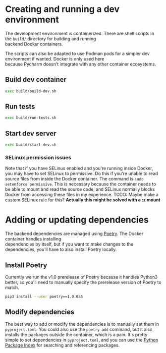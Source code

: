 # Creating and running a dev environment

The development environment is containerized. There are shell scripts in the `build/` directory for building and running\
backend Docker containers.

The scripts can also be adapted to use Podman pods for a simpler dev environment if wanted. Docker is only used here\
because Pycharm doesn't integrate with any other container ecosystems.  

## Build dev container
```bash
exec build/build-dev.sh
```

## Run tests
```bash
exec build/run-tests.sh
```

## Start dev server
```bash
exec build/start-dev.sh
```

### SELinux permission issues
Note that if you have SELinux enabled and you're running inside Docker, you may have to set SELinux to permissive. Do this if you're unable to read source files from inside the Docker container. The command is `sudo setenforce permissive`.
This is necessary because the container needs to be able to mount and read the source code, and SELinux normally blocks Docker from accessing these files in my experience.
TODO: Maybe make a custom SELinux rule for this?
**Actually this might be solved with a :z mount**

# Adding or updating dependencies
The backend dependencies are managed using [Poetry](https://poetry.eustace.io/). The Docker container handles installing\
dependencies by itself, but if you want to make changes to the dependencies, you'll have to also install Poetry locally.

## Install Poetry
Currently we run the v1.0 prerelease of Poetry because it handles Python3 better, so you'll need to manually specify the prerelease version of Poetry to match.
```bash
pip3 install --user poetry==1.0.0a5
```

## Modify dependencies
The best way to add or modify the dependencies is to manually set them in `pyproject.toml`. You could also use the `poetry add` command, but it also installs the packages outside the container, which is a pain. It's pretty simple to set dependencies in `pyproject.toml`, and you can use the [Python Package Index](https://pypi.org/) for searching and referencing packages.
